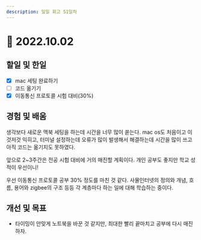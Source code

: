 ```yaml
---
description: 일일 회고 51일차
---
```


# 🥲 2022.10.02

## 할일 및 한일&#x20;

* [x] mac 세팅 완료하기&#x20;
* [ ] 코드 옮기기&#x20;
* [x] 이동통신 프로토콜 시험 대비(30%)&#x20;

## 경험 및 배움&#x20;

생각보다 새로운 맥북 세팅을 하는데 시간을 너무 많이 쏟는다. mac os도 처음이고 이것저것 익히고, 터미널 설정하는데 오류가 많이 발생해서 해결하는데 시간을 많이 쓰고 아직 코드는 옮기지도 못하였다.

앞으로 2\~3주간은 전공 시험 대비에 거의 매진할 계획이다. 개인 공부도 좋지만 학교 성적이 우선이니!

우선 이동통신 프로토콜 공부 30% 정도를 마친 것 같다. 사물인터넷의 정의와 개념, 흐름, 용어와 zigbee의 구조 등등 각 계층마다 하는 일에 대해 학습하는 중이다.

## 개선 및 목표&#x20;

* 타이밍이 안맞게 노트북을 바꾼 것 같지만, 최대한 빨리 끝마치고 공부에 다시 매진하자.&#x20;
